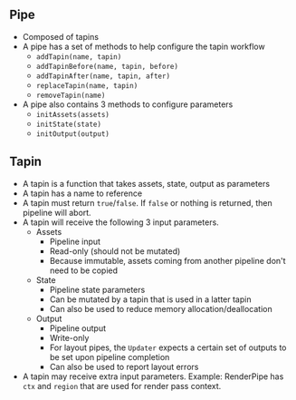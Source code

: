 ## Pipe
* Composed of tapins
* A pipe has a set of methods to help configure the tapin workflow
    * `addTapin(name, tapin)`
    * `addTapinBefore(name, tapin, before)`
    * `addTapinAfter(name, tapin, after)`
    * `replaceTapin(name, tapin)`
    * `removeTapin(name)`
* A pipe also contains 3 methods to configure parameters
    * `initAssets(assets)`
    * `initState(state)`
    * `initOutput(output)`

## Tapin
* A tapin is a function that takes assets, state, output as parameters
* A tapin has a name to reference
* A tapin must return `true`/`false`.  If `false` or nothing is returned, then pipeline will abort.
* A tapin will receive the following 3 input parameters.
    * Assets
        * Pipeline input
        * Read-only (should not be mutated)
        * Because immutable, assets coming from another pipeline don't need to be copied 
    * State
        * Pipeline state parameters
        * Can be mutated by a tapin that is used in a latter tapin
        * Can also be used to reduce memory allocation/deallocation
    * Output
        * Pipeline output
        * Write-only
        * For layout pipes, the `Updater` expects a certain set of outputs to be set upon pipeline completion
        * Can also be used to report layout errors
* A tapin may receive extra input parameters. Example: RenderPipe has `ctx` and `region` that are used for render pass context.
